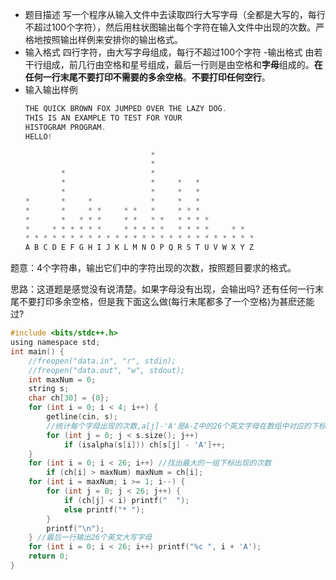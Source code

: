 - 题目描述
写一个程序从输入文件中去读取四行大写字母（全都是大写的，每行不超过100个字符），然后用柱状图输出每个字符在输入文件中出现的次数。严格地按照输出样例来安排你的输出格式。
- 输入格式
四行字符，由大写字母组成，每行不超过100个字符
-输出格式
由若干行组成，前几行由空格和星号组成，最后一行则是由空格和**字母**组成的。**在任何一行末尾不要打印不需要的多余空格**。**不要打印任何空行**。
- 输入输出样例
	```c
	THE QUICK BROWN FOX JUMPED OVER THE LAZY DOG.
	THIS IS AN EXAMPLE TO TEST FOR YOUR
	HISTOGRAM PROGRAM.
	HELLO!
	```
	```c
	                            *
	                            *
	        *                   *
	        *                   *     *   *
	        *                   *     *   *
	*       *     *             *     *   *
	*       *     * *     * *   *     * * *
	*       *   * * *     * *   * *   * * * *
	*     * * * * * *     * * * * *   * * * *     * *
	* * * * * * * * * * * * * * * * * * * * * * * * * *
	A B C D E F G H I J K L M N O P Q R S T U V W X Y Z
	```
题意：4个字符串，输出它们中的字符出现的次数，按照题目要求的格式。

思路：这道题是感觉没有说清楚。如果字母没有出现，会输出吗? 还有任何一行末尾不要打印多余空格，但是我下面这么做(每行末尾都多了一个空格)为甚麽还能过?
```c
#include <bits/stdc++.h>
using namespace std;
int main() {
	//freopen("data.in", "r", stdin);
	//freopen("data.out", "w", stdout);
	int maxNum = 0;
	string s;
	char ch[30] = {0};
	for (int i = 0; i < 4; i++) {
		getline(cin, s);
		//统计每个字母出现的次数,a[j]-'A'是A-Z中的26个英文字母在数组中对应的下标
		for (int j = 0; j < s.size(); j++) 
			if (isalpha(s[i])) ch[s[j] - 'A']++;
	}
	for (int i = 0; i < 26; i++) //找出最大的一组下标出现的次数
		if (ch[i] > maxNum) maxNum = ch[i];
	for (int i = maxNum; i >= 1; i--) {
	    for (int j = 0; j < 26; j++) {
	    	if (ch[j] < i) printf("  ");
	    	else printf("* ");
		} 
		printf("\n");
	} //最后一行输出26个英文大写字母
	for (int i = 0; i < 26; i++) printf("%c ", i + 'A');
	return 0;
}
```
